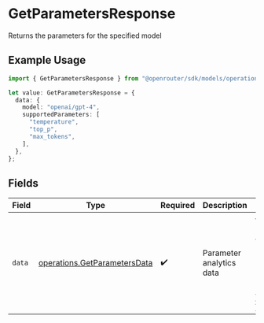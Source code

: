 # GetParametersResponse

Returns the parameters for the specified model

## Example Usage

```typescript
import { GetParametersResponse } from "@openrouter/sdk/models/operations";

let value: GetParametersResponse = {
  data: {
    model: "openai/gpt-4",
    supportedParameters: [
      "temperature",
      "top_p",
      "max_tokens",
    ],
  },
};
```

## Fields

| Field                                                                                         | Type                                                                                          | Required                                                                                      | Description                                                                                   | Example                                                                                       |
| --------------------------------------------------------------------------------------------- | --------------------------------------------------------------------------------------------- | --------------------------------------------------------------------------------------------- | --------------------------------------------------------------------------------------------- | --------------------------------------------------------------------------------------------- |
| `data`                                                                                        | [operations.GetParametersData](../../models/operations/getparametersdata.md)                  | :heavy_check_mark:                                                                            | Parameter analytics data                                                                      | {<br/>"model": "openai/gpt-4",<br/>"supported_parameters": [<br/>"temperature",<br/>"top_p",<br/>"max_tokens"<br/>]<br/>} |